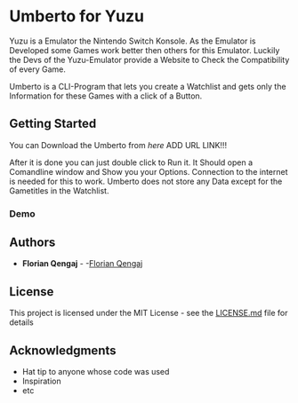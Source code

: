 # Umberto for Yuzu
Yuzu is a Emulator the Nintendo Switch Konsole. As the Emulator is Developed some Games work better then others for this Emulator. Luckily the Devs of the Yuzu-Emulator provide a Website to Check the Compatibility of every Game.

Umberto is a CLI-Program that lets you create a Watchlist and gets only the Information for these Games with a click of a Button. 

## Getting Started

You can Download the Umberto from *here* ADD URL LINK!!!

After it is done you can just double click to Run it. It Should open a Comandline window and Show you your Options.
Connection to the internet is needed for this to work. Umberto does not store any Data except for the Gametitles in the Watchlist.

### Demo


## Authors

* **Florian Qengaj** - -[Florian Qengaj](https://github.com/Flo)

## License

This project is licensed under the MIT License - see the [LICENSE.md](LICENSE.md) file for details

## Acknowledgments

* Hat tip to anyone whose code was used
* Inspiration
* etc

